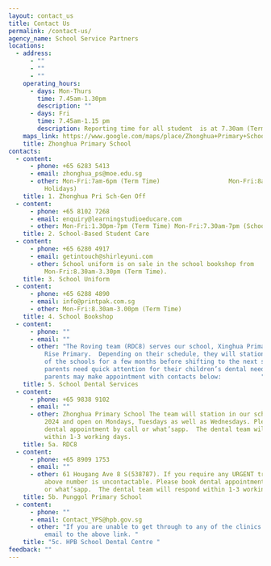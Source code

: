 ```yaml
---
layout: contact_us
title: Contact Us
permalink: /contact-us/
agency_name: School Service Partners
locations:
  - address:
      - ""
      - ""
      - ""
    operating_hours:
      - days: Mon-Thurs
        time: 7.45am-1.30pm
        description: ""
      - days: Fri
        time: 7.45am-1.15 pm
        description: Reporting time for all student  is at 7.30am (Term Time)
    maps_link: https://www.google.com/maps/place/Zhonghua+Primary+School/@1.3598531,103.8695741,17z/data=!3m2!4b1!5s0x31da17aa2967fb09:0xcf3121e3b5fa38f6!4m6!3m5!1s0x31da17aa39517ac9:0xec3925b798d00a36!8m2!3d1.3598531!4d103.8695741!16s%2Fg%2F1tg29_yk
    title: Zhonghua Primary School
contacts:
  - content:
      - phone: +65 6283 5413
      - email: zhonghua_ps@moe.edu.sg
      - other: Mon-Fri:7am-6pm (Term Time)                   Mon-Fri:8am-5pm (School
          Holidays)
    title: 1. Zhonghua Pri Sch-Gen Off
  - content:
      - phone: +65 8102 7268
      - email: enquiry@learningstudioeducare.com
      - other: Mon-Fri:1.30pm-7pm (Term Time) Mon-Fri:7.30am-7pm (School Holidays)
    title: 2. School-Based Student Care
  - content:
      - phone: +65 6280 4917
      - email: getintouch@shirleyuni.com
      - other: School uniform is on sale in the school bookshop from
          Mon-Fri:8.30am-3.30pm (Term Time).
    title: 3. School Uniform
  - content:
      - phone: +65 6288 4890
      - email: info@printpak.com.sg
      - other: Mon-Fri:8.30am-3.00pm (Term Time)
    title: 4. School Bookshop
  - content:
      - phone: ""
      - email: ""
      - other: "The Roving team (RDC8) serves our school, Xinghua Primary and Blangah
          Rise Primary.  Depending on their schedule, they will station at one
          of the schools for a few months before shifting to the next school.If
          parents need quick attention for their children’s dental needs,
          parents may make appointment with contacts below:           "
    title: 5. School Dental Services
  - content:
      - phone: +65 9838 9102
      - email: ""
      - other: Zhonghua Primary School The team will station in our school in term 1
          2024 and open on Mondays, Tuesdays as well as Wednesdays. Please book
          dental appointment by call or what’sapp.  The dental team will respond
          within 1-3 working days.
    title: 5a. RDC8
  - content:
      - phone: +65 8909 1753
      - email: ""
      - other: 61 Hougang Ave 8 S(538787). If you require any URGENT treatment and the
          above number is uncontactable. Please book dental appointment by call
          or what’sapp.  The dental team will respond within 1-3 working days.
    title: 5b. Punggol Primary School
  - content:
      - phone: ""
      - email: Contact_YPS@hpb.gov.sg
      - other: "If you are unable to get through to any of the clinics above, please
          email to the above link. "
    title: "5c. HPB School Dental Centre "
feedback: ""
---
```

